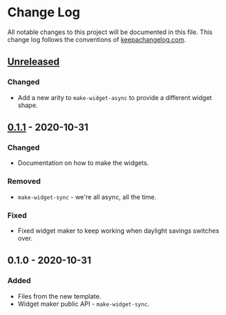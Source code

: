 # Change Log
All notable changes to this project will be documented in this file. This change log follows the conventions of [keepachangelog.com](http://keepachangelog.com/).

## [Unreleased]
### Changed
- Add a new arity to `make-widget-async` to provide a different widget shape.

## [0.1.1] - 2020-10-31
### Changed
- Documentation on how to make the widgets.

### Removed
- `make-widget-sync` - we're all async, all the time.

### Fixed
- Fixed widget maker to keep working when daylight savings switches over.

## 0.1.0 - 2020-10-31
### Added
- Files from the new template.
- Widget maker public API - `make-widget-sync`.

[Unreleased]: https://github.com/your-name/cheffy/compare/0.1.1...HEAD
[0.1.1]: https://github.com/your-name/cheffy/compare/0.1.0...0.1.1

